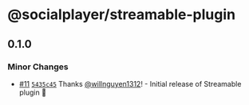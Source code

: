 # @socialplayer/streamable-plugin

## 0.1.0

### Minor Changes

- [#11](https://github.com/willnguyen1312/socialplayer/pull/11)
  [`5435c45`](https://github.com/willnguyen1312/socialplayer/commit/5435c4598333b94892d1b73e10161fd8214e293b) Thanks
  [@willnguyen1312](https://github.com/willnguyen1312)! - Initial release of Streamable plugin 🚀
